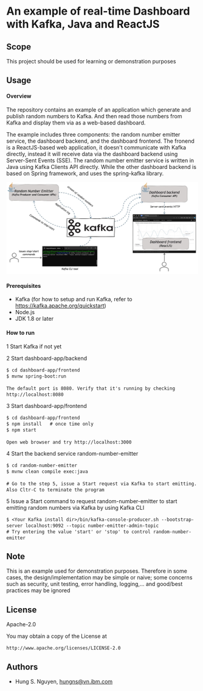 # An example of real-time Dashboard with Kafka, Java and ReactJS

## Scope

This project should be used for learning or demonstration purposes

## Usage 

####  Overview

The repository contains an example of an application which generate and publish random numbers to Kafka. And then read those numbers from Kafka and display them via as a web-based dashboard. 

The example includes three components: the random number emitter service, the dashboard backend, and the dashboard frontend. The fronend is a ReactJS-based web application, it doesn't communicate with Kafka directly, instead it will receive data via the dashboard backend using Server-Sent Events (SSE). The random number emitter service is written in Java using Kafka Clients API directly. While the other dashboard backend is based on Spring framework, and uses the spring-kafka library.

![Architecture Diagram](misc/architecture.jpg)

#### Prerequisites

- Kafka (for how to setup and run Kafka, refer to https://kafka.apache.org/quickstart)
- Node.js
- JDK 1.8 or later

#### How to run

1 Start Kafka if not yet

2 Start dashboard-app/backend

~~~
$ cd dashboard-app/frontend
$ mvnw spring-boot:run

The default port is 8080. Verify that it's running by checking http://localhost:8080
~~~

3 Start dashboard-app/frontend

~~~
$ cd dashboard-app/frontend
$ npm install   # once time only
$ npm start

Open web browser and try http://localhost:3000
~~~

4 Start the backend service random-number-emitter

~~~
$ cd random-number-emitter
$ mvnw clean compile exec:java

# Go to the step 5, issue a Start request via Kafka to start emitting. Also Cltr-C to terminate the program
~~~

5 Issue a Start command to request random-number-emitter to start emitting random numbers via Kafka by using Kafka CLI

~~~
$ <Your Kafka install dir>/bin/kafka-console-producer.sh --bootstrap-server localhost:9092 --topic number-emitter-admin-topic
# Try entering the value 'start' or 'stop' to control random-number-emitter
 ~~~


## Note

This is an example used for demonstration purposes. Therefore in some cases, the design/implementation may be simple or naive; some concerns such as security, unit testing, error handling, logging,... and good/best practices may be ignored

## License

Apache-2.0 

You may obtain a copy of the License at

    http://www.apache.org/licenses/LICENSE-2.0


## Authors

- Hung S. Nguyen, hungns@vn.ibm.com


